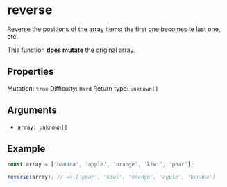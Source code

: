 # reverse

Reverse the positions of the array items: the first one becomes te last one, etc.

This function **does mutate** the original array.

## Properties

Mutation: `true`
Difficulty: `Hard`
Return type: `unknown[]`

## Arguments

- `array: unknown[]`

## Example

```typescript
const array = ['banana', 'apple', 'orange', 'kiwi', 'pear'];

reverse(array); // => ['pear', 'kiwi', 'orange', 'apple', 'banana']
```
